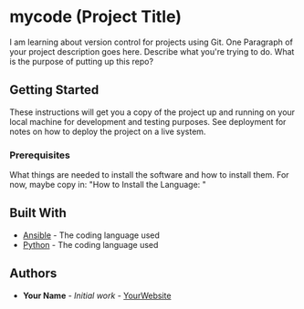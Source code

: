 # mycode (Project Title)

I am learning about version control for projects using Git. One Paragraph of your project description goes here. Describe what you're trying to do.
What is the purpose of putting up this repo?

## Getting Started

These instructions will get you a copy of the project up and running on your local machine
for development and testing purposes. See deployment for notes on how to deploy the project
on a live system.

### Prerequisites

What things are needed to install the software and how to install them. For now, maybe copy in:
"How to Install the Language: "

## Built With

* [Ansible](https://www.ansible.com) - The coding language used
* [Python](https://www.python.org/) - The coding language used

## Authors

* **Your Name** - *Initial work* - [YourWebsite](https://example.com/)
